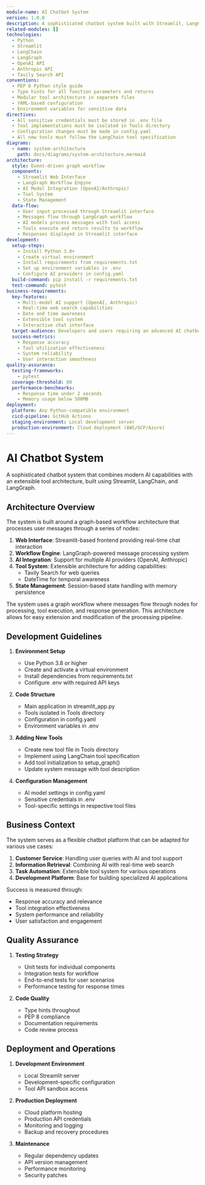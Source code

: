 ```yaml
---
module-name: AI Chatbot System
version: 1.0.0
description: A sophisticated chatbot system built with Streamlit, LangChain, and LangGraph, featuring multi-model AI support and extensible tool integration.
related-modules: []
technologies:
  - Python
  - Streamlit
  - LangChain
  - LangGraph
  - OpenAI API
  - Anthropic API
  - Tavily Search API
conventions:
  - PEP 8 Python style guide
  - Type hints for all function parameters and returns
  - Modular tool architecture in separate files
  - YAML-based configuration
  - Environment variables for sensitive data
directives:
  - All sensitive credentials must be stored in .env file
  - Tool implementations must be isolated in Tools directory
  - Configuration changes must be made in config.yaml
  - All new tools must follow the LangChain tool specification
diagrams:
  - name: system-architecture
    path: docs/diagrams/system-architecture.mermaid
architecture:
  style: Event-driven graph workflow
  components:
    - Streamlit Web Interface
    - LangGraph Workflow Engine
    - AI Model Integration (OpenAI/Anthropic)
    - Tool System
    - State Management
  data-flow:
    - User input processed through Streamlit interface
    - Messages flow through LangGraph workflow
    - AI models process messages with tool access
    - Tools execute and return results to workflow
    - Responses displayed in Streamlit interface
development:
  setup-steps:
    - Install Python 3.8+
    - Create virtual environment
    - Install requirements from requirements.txt
    - Set up environment variables in .env
    - Configure AI providers in config.yaml
  build-command: pip install -r requirements.txt
  test-command: pytest
business-requirements:
  key-features:
    - Multi-model AI support (OpenAI, Anthropic)
    - Real-time web search capabilities
    - Date and time awareness
    - Extensible tool system
    - Interactive chat interface
  target-audience: Developers and users requiring an advanced AI chatbot system
  success-metrics:
    - Response accuracy
    - Tool utilization effectiveness
    - System reliability
    - User interaction smoothness
quality-assurance:
  testing-frameworks:
    - pytest
  coverage-threshold: 80
  performance-benchmarks:
    - Response time under 2 seconds
    - Memory usage below 500MB
deployment:
  platform: Any Python-compatible environment
  cicd-pipeline: GitHub Actions
  staging-environment: Local development server
  production-environment: Cloud deployment (AWS/GCP/Azure)
---
```


# AI Chatbot System

A sophisticated chatbot system that combines modern AI capabilities with an extensible tool architecture, built using Streamlit, LangChain, and LangGraph.

## Architecture Overview

The system is built around a graph-based workflow architecture that processes user messages through a series of nodes:

1. **Web Interface**: Streamlit-based frontend providing real-time chat interaction
2. **Workflow Engine**: LangGraph-powered message processing system
3. **AI Integration**: Support for multiple AI providers (OpenAI, Anthropic)
4. **Tool System**: Extensible architecture for adding capabilities:
   - Tavily Search for web queries
   - DateTime for temporal awareness
5. **State Management**: Session-based state handling with memory persistence

The system uses a graph workflow where messages flow through nodes for processing, tool execution, and response generation. This architecture allows for easy extension and modification of the processing pipeline.

## Development Guidelines

1. **Environment Setup**
   - Use Python 3.8 or higher
   - Create and activate a virtual environment
   - Install dependencies from requirements.txt
   - Configure .env with required API keys

2. **Code Structure**
   - Main application in streamlit_app.py
   - Tools isolated in Tools directory
   - Configuration in config.yaml
   - Environment variables in .env

3. **Adding New Tools**
   - Create new tool file in Tools directory
   - Implement using LangChain tool specification
   - Add tool initialization to setup_graph()
   - Update system message with tool description

4. **Configuration Management**
   - AI model settings in config.yaml
   - Sensitive credentials in .env
   - Tool-specific settings in respective tool files

## Business Context

The system serves as a flexible chatbot platform that can be adapted for various use cases:

1. **Customer Service**: Handling user queries with AI and tool support
2. **Information Retrieval**: Combining AI with real-time web search
3. **Task Automation**: Extensible tool system for various operations
4. **Development Platform**: Base for building specialized AI applications

Success is measured through:
- Response accuracy and relevance
- Tool integration effectiveness
- System performance and reliability
- User satisfaction and engagement

## Quality Assurance

1. **Testing Strategy**
   - Unit tests for individual components
   - Integration tests for workflow
   - End-to-end tests for user scenarios
   - Performance testing for response times

2. **Code Quality**
   - Type hints throughout
   - PEP 8 compliance
   - Documentation requirements
   - Code review process

## Deployment and Operations

1. **Development Environment**
   - Local Streamlit server
   - Development-specific configuration
   - Tool API sandbox access

2. **Production Deployment**
   - Cloud platform hosting
   - Production API credentials
   - Monitoring and logging
   - Backup and recovery procedures

3. **Maintenance**
   - Regular dependency updates
   - API version management
   - Performance monitoring
   - Security patches
